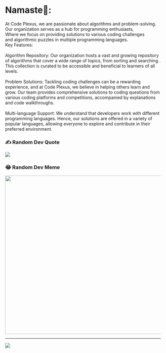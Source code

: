 # Namaste🙏:
At Code Plexus, we are passionate about algorithms and problem-solving.<br>Our organization serves as a hub for programming enthusiasts,<br>Where we focus on providing solutions to various coding challenges<br>and algorithmic puzzles in multiple programming languages.<br>Key Features:<br><br>Algorithm Repository: Our organization hosts a vast and growing repository of algorithms that cover a wide range of topics, from sorting and searching . This collection is curated to be accessible and beneficial to learners of all levels.<br><br>Problem Solutions: Tackling coding challenges can be a rewarding experience, and at Code Plexus, we believe in helping others learn and grow. Our team provides comprehensive solutions to coding questions from various coding platforms and competitions, accompanied by explanations and code walkthroughs.<br><br>Multi-language Support: We understand that developers work with different programming languages. Hence, our solutions are offered in a variety of popular languages, allowing everyone to explore and contribute in their preferred environment.


### ✍️ Random Dev Quote
![](https://quotes-github-readme.vercel.app/api?type=horizontal&theme=radical)



### 😂 Random Dev Meme
<img src="https://rm.up.railway.app/" width="512px"/>

---
[![](https://visitcount.itsvg.in/api?id=Code-Plexus&icon=0&color=0)](https://visitcount.itsvg.in)

<!-- Proudly created with GPRM ( https://gprm.itsvg.in ) -->
